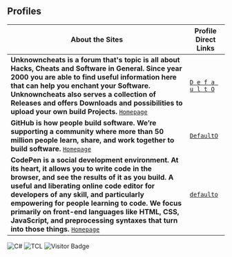 ## Profiles

About the Sites | Profile Direct Links
------------ | -------------
**Unknowncheats is a forum that's topic is all about Hacks, Cheats and Software in General. Since year 2000 you are able to find useful information here that can help you enchant your Software. Unknowncheats also serves a collection of Releases and offers Downloads and possibilities to upload your own build Projects.** <a href="https://www.unknowncheats.me/" target="_blank">`Homepage`</a> | <a href="https://www.unknowncheats.me/forum/members/1789783.html" target="_blank">`D e f a u l t O`</a>
**GitHub is how people build software. We’re supporting a community where more than 50 million people learn, share, and work together to build software.** <a href="https://github.com/" target="_blank">`Homepage`</a> | <a href="https://github.com/DefaultO/" target="_blank">`DefaultO`</a>
**CodePen is a social development environment. At its heart, it allows you to write code in the browser, and see the results of it as you build. A useful and liberating online code editor for developers of any skill, and particularly empowering for people learning to code. We focus primarily on front-end languages like HTML, CSS, JavaScript, and preprocessing syntaxes that turn into those things.** <a href="https://codepen.io/" target="_blank">`Homepage`</a> | <a href="https://codepen.io/defaulto" target="_blank">`defaulto`</a>

![C#](https://img.shields.io/badge/coding%20in-C%23-blue)
![TCL](https://img.shields.io/badge/coding%20in-tcl-blue)
![Visitor Badge](https://visitor-badge.laobi.icu/badge?page_id=DefaultO.DefaultO)
